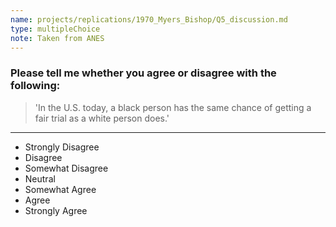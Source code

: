 ```yaml
---
name: projects/replications/1970_Myers_Bishop/Q5_discussion.md
type: multipleChoice
note: Taken from ANES
---
```


### Please tell me whether you agree or disagree with the following:

> 'In the U.S. today, a black person has the same chance of getting a fair trial as a white person does.'

---

- Strongly Disagree
- Disagree
- Somewhat Disagree
- Neutral
- Somewhat Agree
- Agree
- Strongly Agree
